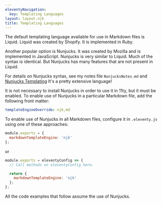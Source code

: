 ```yaml
---
eleventyNavigation:
  key: Templating Languages
layout: layout.njk
title: Templating Languages
---
```


The default templating language available for use in Markdown files is Liquid.
Liquid was created by Shopify.
It is implemented in Ruby.

Another popular option is Nunjucks.
It was created by Mozilla and is implemented in JavaScript.
Nunjucks is very similar to Liquid.
Much of the syntax is identical.
But Nunjucks has many features that are not present in Liquid.

For details on Nunjucks syntax, see my notes file `NunjucksNotes.md` and
[Nunjucks Templating](https://mozilla.github.io/nunjucks/templating.html)
It's a pretty extensive language!

It is not necessary to install Nunjucks in order to use it in 11ty,
but it must be enabled.
To enable use of Nunjucks in a particular Markdown file,
add the following front matter:

```yaml
templateEngineOverride: njk,md
```

To enable use of Nunjucks in all Markdown files,
configure it in `.eleventy.js` using one of these approaches:

```js
module.exports = {
  markdownTemplateEngine: 'njk'
};
```

or

```js
module.exports = eleventyConfig => {
  // Call methods on eleventyConfig here.

  return {
    markdownTemplateEngine: 'njk'
  };
};
```

All the code examples that follow assume the use of Nunjucks.

